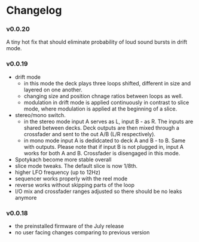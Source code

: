 # Changelog

### v0.0.20
A tiny hot fix that should eliminate probability of loud sound bursts in drift mode.

### v0.0.19
- drift mode
  - in this mode the deck plays three loops shifted, different in size and layered on one another.
  - changing size and position chnage ratios between loops as well.
  - modulation in drift mode is applied continuously in contrast to slice mode, where modulation is applied at the beginning of a slice.
- stereo/mono switch.
  - in the stereo mode input A serves as L, input B - as R. The inputs are shared between decks. Deck outputs are then mixed through a crossfader and sent to the out A/B (L/R respectively).
  - in mono mode input A is dedidcated to deck A and B - to B. Same with outputs. Please note that if input B is not plugged in, input A works for both A and B. Crossfader is disengaged in this mode.
- Spotykach become more stable overall
- slice mode tweaks. The default slice is now 1/8th.
- higher LFO frequency (up to 12Hz)
- sequencer works properly with the reel mode
- reverse works without skipping parts of the loop
- I/O mix and crossfader ranges adjusted so there should be no leaks anymore   

### v0.0.18
- the preinstalled firmware of the July release
- no user facing changes comparing to previous version
